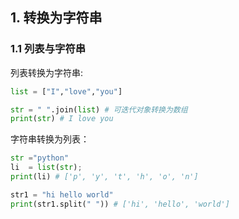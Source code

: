 
##  1. 转换为字符串

### 1.1 列表与字符串

列表转换为字符串:
```python
list = ["I","love","you"]

str = " ".join(list) # 可迭代对象转换为数组
print(str) # I love you
```
字符串转换为列表：
```python
str ="python"
li  = list(str);
print(li) # ['p', 'y', 't', 'h', 'o', 'n']
```
```python
str1 = "hi hello world"
print(str1.split(" ")) # ['hi', 'hello', 'world']
```
